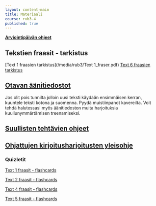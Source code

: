 ```yaml
---
layout: content-main
title: Materiaali
course: rub3.4
published: true
---
```

**[Arviointipäivän ohjeet](/media/rub3/Arviointipäivä.pdf)**

## Tekstien fraasit - tarkistus

[Text 1 fraasien tarkistus](/media/rub3/Text 1_fraser.pdf)
[Text 6 fraasien tarkistus](/media/rub3/Text6_fraser.pdf)

## [Otavan äänitiedostot](http://tiedostot.otava.fi/aanet/fokus3/)

Jos olit pois tunnilta jolloin uusi teksti käydään ensimmäisen kerran, kuuntele teksti kotona ja suomenna. Pyydä muistiinpanot kavereilta. Voit tehdä halutessasi myös äänitiedoston muita harjoituksia kuullunymmärtämisen treenamiseksi.

## [Suullisten tehtävien ohjeet](/media/rub5/Suullisen_ohjeet.pdf)

## [Ohjattujen kirjoitusharjoitusten yleisohje](/media/rub3/OKH_ohje.pdf)

### Quizletit

[Text 1 fraasit - flashcards](https://quizlet.com/_3sjghh)

[Text 2 fraasit - flashcards](https://quizlet.com/_3sjh8o)

[Text 4 fraasit - flashcards](https://quizlet.com/_3sjhle)

[Text 5 fraasit - flashcards](https://quizlet.com/_3sji2c)
